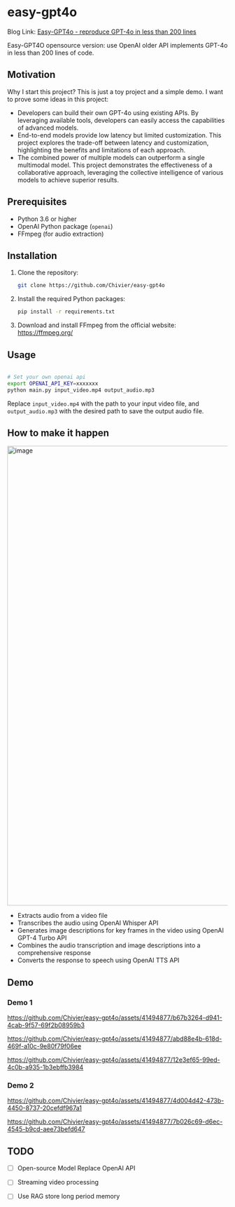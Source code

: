 # easy-gpt4o

Blog Link: [Easy-GPT4o - reproduce GPT-4o in less than 200 lines](https://blog.chivier.site/2024-05-14/50d4d2d55c5e/)

Easy-GPT4O opensource version: use OpenAI older API implements GPT-4o in less than 200 lines of code.

## Motivation

Why I start this project? This is just a toy project and a simple demo. I want to prove some ideas in this project:

- Developers can build their own GPT-4o using existing APIs. By leveraging available tools, developers can easily access the capabilities of advanced models.
- End-to-end models provide low latency but limited customization. This project explores the trade-off between latency and customization, highlighting the benefits and limitations of each approach.
- The combined power of multiple models can outperform a single multimodal model. This project demonstrates the effectiveness of a collaborative approach, leveraging the collective intelligence of various models to achieve superior results.

## Prerequisites

- Python 3.6 or higher
- OpenAI Python package (`openai`)
- FFmpeg (for audio extraction)

## Installation

1. Clone the repository:

   ```bash
   git clone https://github.com/Chivier/easy-gpt4o
   ```

2. Install the required Python packages:

   ```bash
   pip install -r requirements.txt
   ```

3. Download and install FFmpeg from the official website: https://ffmpeg.org/

## Usage

```bash

# Set your own openai api
export OPENAI_API_KEY=xxxxxxx
python main.py input_video.mp4 output_audio.mp3
```

Replace `input_video.mp4` with the path to your input video file, and `output_audio.mp3` with the desired path to save the output audio file.

## How to make it happen

<img width="1048" alt="image" src="https://github.com/Chivier/easy-gpt4o/assets/41494877/06fa49b0-f70f-48b8-9c84-51841882fe75">


- Extracts audio from a video file
- Transcribes the audio using OpenAI Whisper API
- Generates image descriptions for key frames in the video using OpenAI GPT-4 Turbo API
- Combines the audio transcription and image descriptions into a comprehensive response
- Converts the response to speech using OpenAI TTS API



## Demo

### Demo 1



https://github.com/Chivier/easy-gpt4o/assets/41494877/b67b3264-d941-4cab-9f57-69f2b08959b3



https://github.com/Chivier/easy-gpt4o/assets/41494877/abd88e4b-618d-469f-a10c-9e80f79f06ee



https://github.com/Chivier/easy-gpt4o/assets/41494877/12e3ef65-99ed-4c0b-a935-1b3ebffb3984



### Demo 2



https://github.com/Chivier/easy-gpt4o/assets/41494877/4d004d42-473b-4450-8737-20cefdf967a1


https://github.com/Chivier/easy-gpt4o/assets/41494877/7b026c69-d6ec-4545-b9cd-aee73befd647




## TODO

- [ ] Open-source Model Replace OpenAI API
- [ ] Streaming video processing
- [ ] Use RAG store long period memory
      


